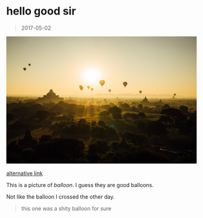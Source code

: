 hello good sir
====

> 2017-05-02

![](./bagan.jpg)

[alternative link](./bagan.jpg)

This is a picture of *balloon*. I guess they are good balloons.

Not like the balloon I crossed the other day.

> this one was a shity balloon for sure